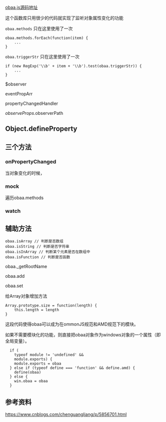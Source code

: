 

[obaa.js源码地址](https://github.com/Tencent/omi/tree/master/packages/obaa)

这个函数库只用很少的代码就实现了监听对象属性变化的功能

`obaa.methods` 只在这里使用了一次

    obaa.methods.forEach(function(item) {
        ...
    }

`obaa.triggerStr` 只在这里使用了一次

    if (new RegExp('\\b' + item + '\\b').test(obaa.triggerStr)) {
        ...
    }
    

$observer

eventPropArr

propertyChangedHandler

$observeProps.$observerPath

## Object.defineProperty



## 三个方法
    
### onPropertyChanged

当对象变化的时候，
    
### mock
    
遍历obaa.methods
    
### watch



## 辅助方法

    obaa.isArray // 判断是否数组
    obaa.isString // 判断是否字符串
    obaa.isInArray // 判断某个元素是否在数组中
    obaa.isFunction // 判断是否函数
    
    
obaa._getRootName

obaa.add

obaa.set


给Array对象增加方法

    Array.prototype.size = function(length) {
        this.length = length
    }

这段代码使得obaa可以成为在ommonJS规范和AMD规范下的模块。 

如果不需要模块化的功能，则直接把obaa对象作为windows对象的一个属性（即全局变量）。

      if (
        typeof module != 'undefined' &&
        module.exports) {
        module.exports = obaa
      } else if (typeof define === 'function' && define.amd) {
        define(obaa)
      } else {
        win.obaa = obaa
      }

## 参考资料

https://www.cnblogs.com/chenguangliang/p/5856701.html